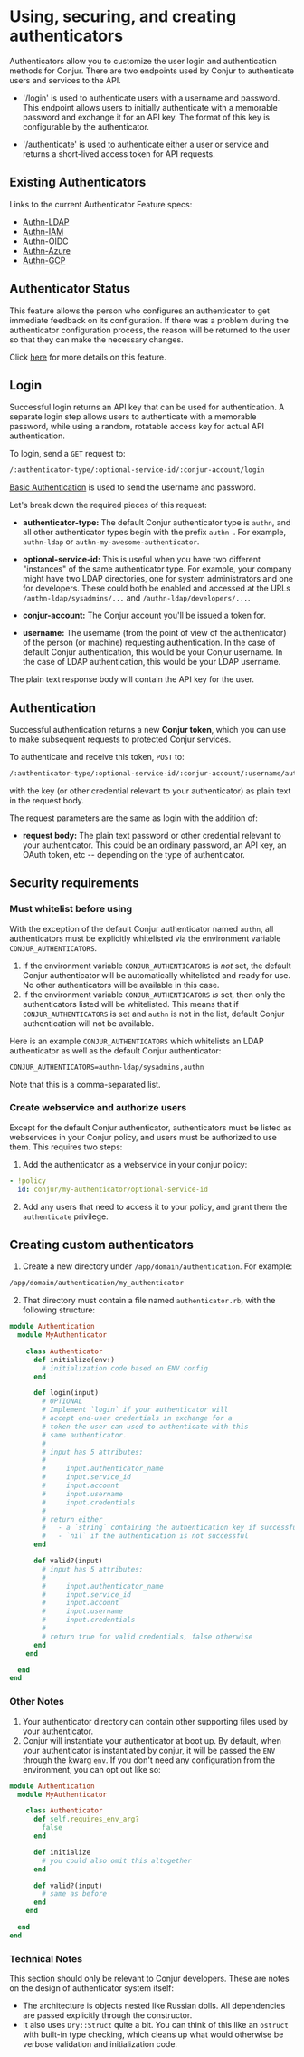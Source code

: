 # Using, securing, and creating authenticators

Authenticators allow you to customize the user login and authentication methods
for Conjur. There are two endpoints used by Conjur to authenticate users and
services to the API.

- '/login' is used to authenticate users with a username and password. This
  endpoint allows users to initially authenticate with a memorable password
  and exchange it for an API key. The format of this key is configurable by
  the authenticator.

- '/authenticate' is used to authenticate either a user or service and returns
  a short-lived access token for API requests.

## Existing Authenticators

Links to the current Authenticator Feature specs:

- [Authn-LDAP](authn_ldap.md)
- [Authn-IAM](authn_iam.md)
- [Authn-OIDC](authn_oidc.md)
- [Authn-Azure](authn_azure/authn_azure_solution_design.md)
- [Authn-GCP](authn_gcp/authn_gcp_solution_design.md)

## Authenticator Status

This feature allows the person who configures an authenticator to get immediate feedback on 
its configuration. If there was a problem during the authenticator configuration process, 
the reason will be returned to the user so that they can make the necessary changes.

Click [here](authenticators-status/authn_status_general.md) for more details on this feature.

## Login

Successful login returns an API key that can be used for authentication. A
separate login step allows users to authenticate with a memorable password,
while using a random, rotatable access key for actual API authentication.

To login, send a `GET` request to:

```txt
/:authenticator-type/:optional-service-id/:conjur-account/login
```

[Basic Authentication](https://developer.mozilla.org/en-US/docs/Web/HTTP/Authentication)
is used to send the username and password.

Let's break down the required pieces of this request:

- **authenticator-type:** The default Conjur authenticator type is `authn`, and
  all other authenticator types begin with the prefix `authn-`. For example,
  `authn-ldap` or `authn-my-awesome-authenticator`.

- **optional-service-id:** This is useful when you have two different
  "instances" of the same authenticator type.  For example, your company might
  have two LDAP directories, one for system administrators and one for
  developers.  These could both be enabled and accessed at the URLs
  `/authn-ldap/sysadmins/...` and `/authn-ldap/developers/...`.

- **conjur-account:** The Conjur account you'll be issued a token for.

- **username:** The username (from the point of view of the authenticator) of
  the person (or machine) requesting authentication.  In the case of default
  Conjur authentication, this would be your Conjur username.  In the case of
  LDAP authentication, this would be your LDAP username.

The plain text response body will contain the API key for the user.

## Authentication

Successful authentication returns a new **Conjur token**, which you can use to
make subsequent requests to protected Conjur services.

To authenticate and receive this token, `POST` to:

```txt
/:authenticator-type/:optional-service-id/:conjur-account/:username/authenticate
```

with the key (or other credential relevant to your authenticator) as plain
text in the request body.

The request parameters are the same as login with the addition of:

- **request body:** The plain text password or other credential relevant to
  your authenticator.  This could be an ordinary password, an API key, an
  OAuth token, etc -- depending on the type of authenticator.

## Security requirements

### Must whitelist before using

With the exception of the default Conjur authenticator named `authn`, all
authenticators must be explicitly whitelisted via the environment variable
`CONJUR_AUTHENTICATORS`.

1. If the environment variable `CONJUR_AUTHENTICATORS` is *not* set, the
   default Conjur authenticator will be automatically whitelisted and ready for
   use.  No other authenticators will be available in this case.
2. If the environment variable `CONJUR_AUTHENTICATORS` *is* set, then only the
   authenticators listed will be whitelisted.  This means that if
   `CONJUR_AUTHENTICATORS` is set and `authn` is not in the list, default
   Conjur authentication will not be available.

Here is an example `CONJUR_AUTHENTICATORS` which whitelists an LDAP
authenticator as well as the default Conjur authenticator:

```txt
CONJUR_AUTHENTICATORS=authn-ldap/sysadmins,authn
```

Note that this is a comma-separated list.

### Create webservice and authorize users

Except for the default Conjur authenticator, authenticators must be listed as
webservices in your Conjur policy, and users must be authorized to use them.
This requires two steps:

1. Add the authenticator as a webservice in your conjur policy:

  ```yaml
  - !policy
    id: conjur/my-authenticator/optional-service-id
  ```

2. Add any users that need to access it to your policy, and grant them the
   `authenticate` privilege.

## Creating custom authenticators

1. Create a new directory under `/app/domain/authentication`.  For example:

```txt
/app/domain/authentication/my_authenticator
```

2. That directory must contain a file named `authenticator.rb`, with the
  following structure:

```ruby
module Authentication
  module MyAuthenticator

    class Authenticator
      def initialize(env:)
        # initialization code based on ENV config
      end

      def login(input)
        # OPTIONAL
        # Implement `login` if your authenticator will
        # accept end-user credentials in exchange for a
        # token the user can used to authenticate with this
        # same authenticator.
        #
        # input has 5 attributes:
        #
        #     input.authenticator_name
        #     input.service_id
        #     input.account
        #     input.username
        #     input.credentials
        #
        # return either
        #   - a `string` containing the authentication key if successful
        #   - `nil` if the authentication is not successful
      end

      def valid?(input)
        # input has 5 attributes:
        #
        #     input.authenticator_name
        #     input.service_id
        #     input.account
        #     input.username
        #     input.credentials
        #
        # return true for valid credentials, false otherwise
      end
    end

  end
end
```

### Other Notes

1. Your authenticator directory can contain other supporting files used by your
   authenticator.
2. Conjur will instantiate your authenticator at boot up.  By default, when your
   authenticator is instantiated by conjur, it will be passed the `ENV` through
   the kwarg `env`.  If you don't need any configuration from the environment,
   you can opt out like so:

```ruby
module Authentication
  module MyAuthenticator

    class Authenticator
      def self.requires_env_arg?
        false
      end

      def initialize
        # you could also omit this altogether
      end

      def valid?(input)
        # same as before
      end
    end

  end
end
```

### Technical Notes

This section should only be relevant to Conjur developers.  These are notes on
the design of authenticator system itself:

- The architecture is objects nested like Russian dolls.  All dependencies are
  passed explicitly through the constructor.
- It also uses `Dry::Struct` quite a bit.  You can think of this like an
  `ostruct` with built-in type checking, which cleans up what would otherwise
  be verbose validation and initialization code.

